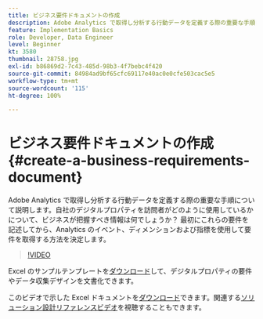 ```yaml
---
title: ビジネス要件ドキュメントの作成
description: Adobe Analytics で取得し分析する行動データを定義する際の重要な手順について説明します。
feature: Implementation Basics
role: Developer, Data Engineer
level: Beginner
kt: 3580
thumbnail: 28758.jpg
exl-id: b86869d2-7c43-485d-98b3-4f7bebc4f420
source-git-commit: 84984ad9bf65cfc69117e40ac0e0cfe503cac5e5
workflow-type: tm+mt
source-wordcount: '115'
ht-degree: 100%

---
```


# ビジネス要件ドキュメントの作成{#create-a-business-requirements-document}

Adobe Analytics で取得し分析する行動データを定義する際の重要な手順について説明します。自社のデジタルプロパティを訪問者がどのように使用しているかについて、ビジネスが把握すべき情報は何でしょうか？ 最初にこれらの要件を記述してから、Analytics のイベント、ディメンションおよび指標を使用して要件を取得する方法を決定します。

>[!VIDEO](https://video.tv.adobe.com/v/28758/?quality=12&learn=on)

Excel のサンプルテンプレートを[ダウンロード](assets/aa-implementation-playbook.xlsx)して、デジタルプロパティの要件やデータ収集デザインを文書化できます。

このビデオで示した Excel ドキュメントを[ダウンロード](assets/geometrixx-clothiers-brd-sdr.xlsx)できます。関連する[ソリューション設計リファレンスビデオ](creating-and-maintaining-an-sdr.md)を視聴することもできます。
